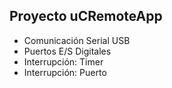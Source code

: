 ## Proyecto uCRemoteApp ##


- Comunicación Serial USB
- Puertos E/S Digitales
- Interrupción: Timer
- Interrupción: Puerto
